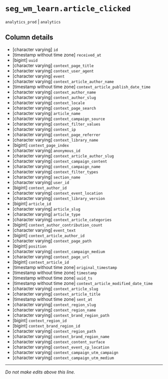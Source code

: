 # `seg_wm_learn.article_clicked`
`analytics_prod` | `analytics`

## Column details
* [character varying] `id`
* [timestamp without time zone] `received_at`
* [bigint]    `uuid`
* [character varying] `context_page_title`
* [character varying] `context_user_agent`
* [character varying] `event`
* [character varying] `context_article_author_name`
* [timestamp without time zone] `context_article_publish_date_time`
* [character varying] `context_author_name`
* [character varying] `context_author_slug`
* [character varying] `context_locale`
* [character varying] `context_page_search`
* [character varying] `article_name`
* [character varying] `context_campaign_source`
* [character varying] `context_filter_values`
* [character varying] `context_ip`
* [character varying] `context_page_referrer`
* [character varying] `context_library_name`
* [bigint]    `context_page_index`
* [character varying] `anonymous_id`
* [character varying] `context_article_author_slug`
* [character varying] `context_campaign_content`
* [character varying] `context_campaign_name`
* [character varying] `context_filter_types`
* [character varying] `section_name`
* [character varying] `user_id`
* [bigint]    `context_author_id`
* [character varying] `context_event_location`
* [character varying] `context_library_version`
* [bigint]    `article_id`
* [character varying] `article_slug`
* [character varying] `article_type`
* [character varying] `context_article_categories`
* [bigint]    `context_author_contribution_count`
* [character varying] `event_text`
* [bigint]    `context_article_author_id`
* [character varying] `context_page_path`
* [bigint]    `position`
* [character varying] `context_campaign_medium`
* [character varying] `context_page_url`
* [bigint]    `context_article_id`
* [timestamp without time zone] `original_timestamp`
* [timestamp without time zone] `timestamp`
* [timestamp without time zone] `uuid_ts`
* [timestamp without time zone] `context_article_modified_date_time`
* [character varying] `context_article_slug`
* [character varying] `context_article_title`
* [timestamp without time zone] `sent_at`
* [character varying] `context_region_slug`
* [character varying] `context_region_name`
* [character varying] `context_brand_region_path`
* [bigint]    `context_region_id`
* [bigint]    `context_brand_region_id`
* [character varying] `context_region_path`
* [character varying] `context_brand_region_name`
* [character varying] `context_content_surface`
* [character varying] `context_event_cp_location`
* [character varying] `context_campaign_utm_campaign`
* [character varying] `context_campaign_utm_medium`

-------------------------------------------------------------------------------
*Do not make edits above this line.*
